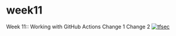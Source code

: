 # week11
Week 11:: Working with GitHub Actions
Change 1
Change 2
[![tfsec](https://github.com/nishitrathod412/week11/actions/workflows/tfsec.yml/badge.svg)](https://github.com/nishitrathod412/week11/actions/workflows/tfsec.yml)
